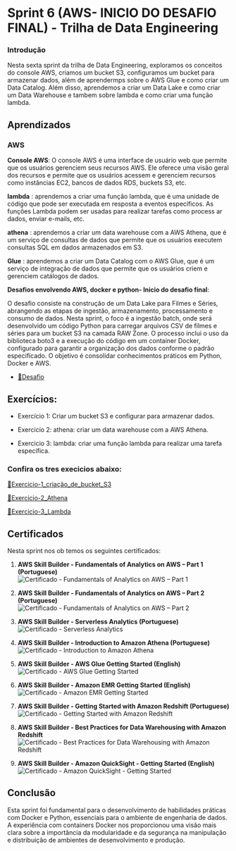 # Sprint 6 (AWS- INICIO DO DESAFIO FINAL) - Trilha de Data Engineering

### Introdução

Nesta sexta sprint da trilha de Data Engineering, exploramos os conceitos do console AWS, criamos um bucket S3, configuramos um bucket para armazenar dados, além de aprendermps sobre o AWS Glue e como criar um Data Catalog. Além disso, aprendemos a criar um Data Lake e como criar um Data Warehouse e tambem sobre lambda e como criar uma função lambda.
## Aprendizados

### AWS
 **Console AWS**: O console AWS é uma interface de usuário web que permite que os usuários gerenciem seus recursos AWS. Ele oferece uma visão geral dos recursos e permite que os usuários acessem e gerenciem recursos como instâncias EC2, bancos de dados RDS, buckets S3, etc.

 **lambda** : aprendemos a criar uma função lambda, que é uma unidade de código que pode ser executada em resposta a eventos específicos. As funções Lambda podem ser usadas para realizar tarefas como process ar dados, enviar e-mails, etc.

 **athena** : aprendemos a criar um data warehouse com a AWS Athena, que é um serviço de consultas de dados que permite que os usuários executem consultas SQL em dados armazenados em S3.

 **Glue** : aprendemos a criar um Data Catalog com o AWS Glue, que é um serviço de integração de dados que permite que os usuários criem e gerenciem catálogos de dados.
 

**Desafios envolvendo AWS, docker e python- Inicio do desafio final**: 

O desafio consiste na construção de um Data Lake para Filmes e Séries, abrangendo as etapas de ingestão, armazenamento, processamento e consumo de dados. Nesta sprint, o foco é a ingestão batch, onde será desenvolvido um código Python para carregar arquivos CSV de filmes e séries para um bucket S3 na camada RAW Zone. O processo inclui o uso da biblioteca boto3 e a execução do código em um container Docker, configurado para garantir a organização dos dados conforme o padrão especificado. O objetivo é consolidar conhecimentos práticos em Python, Docker e AWS.

- [📁Desafio](../sprint_6/desafio)



## Exercícios: 

- Exercício 1: Criar um bucket S3 e configurar para armazenar dados.

- Exercicio 2: athena: criar um data warehouse com a AWS Athena.

- Exercicio 3: lambda: criar uma função lambda para realizar uma tarefa específica.

### Confira os tres execicios abaixo:

 [📁Exercicio-1_criação_de_bucket_S3](../sprint_6/exercicios/README_exercicio.md)

  [📁Exercicio-2_Athena](../sprint_6/exercicios/README_athena.md)

   [📁Exercicio-3_Lambda](../sprint_6/exercicios/README_lambda.md)

## Certificados
Nesta sprint nos ob temos os seguintes certificados: 

1. **AWS Skill Builder - Fundamentals of Analytics on AWS – Part 1 (Portuguese)**  
   ![Certificado - Fundamentals of Analytics on AWS – Part 1](../sprint_6/certificados/pt-p1.png)

2. **AWS Skill Builder - Fundamentals of Analytics on AWS – Part 2 (Portuguese)**  
   ![Certificado - Fundamentals of Analytics on AWS – Part 2](../sprint_6/certificados/pt-p2.png)

3. **AWS Skill Builder - Serverless Analytics (Portuguese)**  
   ![Certificado - Serverless Analytics](../sprint_6/certificados/servereless.png)

4. **AWS Skill Builder - Introduction to Amazon Athena (Portuguese)**  
   ![Certificado - Introduction to Amazon Athena](../sprint_6/certificados/athena.png)

5. **AWS Skill Builder - AWS Glue Getting Started (English)**  
   ![Certificado - AWS Glue Getting Started](../sprint_6/certificados/glue.png)

6. **AWS Skill Builder - Amazon EMR Getting Started (English)**  
   ![Certificado - Amazon EMR Getting Started](../sprint_6/certificados/EMR.png)

7. **AWS Skill Builder - Getting Started with Amazon Redshift (Portuguese)**  
   ![Certificado - Getting Started with Amazon Redshift](../sprint_6/certificados/redshift.png)

8. **AWS Skill Builder - Best Practices for Data Warehousing with Amazon Redshift**  
   ![Certificado - Best Practices for Data Warehousing with Amazon Redshift](../sprint_6/certificados/dest_redshift.png)

9. **AWS Skill Builder - Amazon QuickSight - Getting Started (English)**  
   ![Certificado - Amazon QuickSight - Getting Started](../sprint_6/certificados/quik.png)

## Conclusão

Esta sprint foi fundamental para o desenvolvimento de habilidades práticas com Docker e Python, essenciais para o ambiente de engenharia de dados. A experiência com containers Docker nos proporcionou uma visão mais clara sobre a importância da modularidade e da segurança na manipulação e distribuição de ambientes de desenvolvimento e produção.


